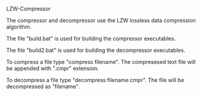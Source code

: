 LZW-Compressor

The compressor and decompressor use the LZW lossless data compression algorithm.

The file "build.bat" is used for building the compressor executables.

The file "build2.bat" is used for building the decompressor executables.

To compress a file type "compress filename". The compresesed text file will be appended with ".cmpr" extension.

To decompress a file type "decompress filename.cmpr". The file will be decompressed as "filename".